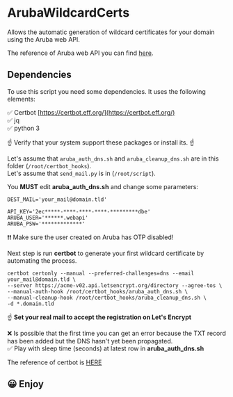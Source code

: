 # ArubaWildcardCerts
Allows the automatic generation of wildcard certificates for your domain using the Aruba web API.

The reference of Aruba web API you can find [here](https://api.arubabusiness.it/docs/#/Domains).

## Dependencies
To use this script you need some dependencies. It uses the following elements:

&#x2705; Certbot [https://certbot.eff.org/](https://certbot.eff.org/)<br>
&#x2705; jq<br>
&#x2705; python 3

&#9757; Verify that your system support these packages or install its. &#9757;

Let's assume that `aruba_auth_dns.sh` and `aruba_cleanup_dns.sh` are in this folder (`/root/certbot_hooks`).<br>
Let's assume that `send_mail.py` is in (`/root/script`).

You **MUST** edit **aruba_auth_dns.sh** and change some parameters:
```
DEST_MAIL='your_mail@domain.tld'

API_KEY='2ec*****-****-****-****-*********dbe'
ARUBA_USER='******.webapi'
ARUBA_PSW='*************'
```
&#x2757;&#x2757; Make sure the user created on Aruba has OTP disabled!

Next step is run **certbot** to generate your first wildcard certificate by automating the process.
```
certbot certonly --manual --preferred-challenges=dns --email your_mail@domain.tld \
--server https://acme-v02.api.letsencrypt.org/directory --agree-tos \
--manual-auth-hook /root/certbot_hooks/aruba_auth_dns.sh \
--manual-cleanup-hook /root/certbot_hooks/aruba_cleanup_dns.sh \
-d *.domain.tld
```
&#9757; **Set your real mail to accept the registration on Let's Encrypt**

&#x274c; Is possible that the first time you can get an error because the TXT record has been added but the DNS hasn't yet been propagated.<br>
&#x2705; Play with sleep time (seconds) at latest row in **aruba_auth_dns.sh**

The reference of certbot is [HERE](https://eff-certbot.readthedocs.io/en/stable/using.html)

## &#128512; Enjoy
